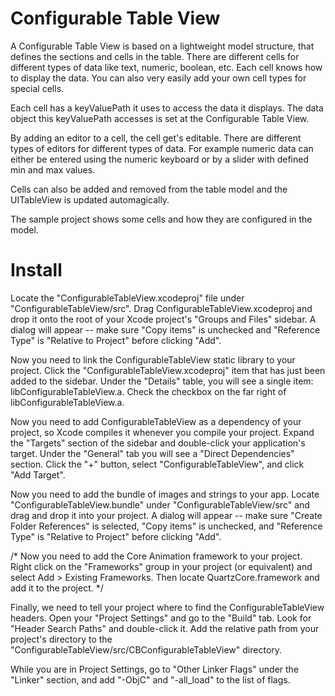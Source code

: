 Configurable Table View
=======================

A Configurable Table View is based on a lightweight model structure, that defines the sections and cells in the table. There are different cells for different types of data like text, numeric, boolean, etc. Each cell knows how to display the data. You can also very easily add your own cell types for special cells. 

Each cell has a keyValuePath it uses to access the data it displays. The data object this keyValuePath accesses is set at the Configurable Table View.

By adding an editor to a cell, the cell get's editable. There are different types of editors for different types of data. For example numeric data can either be entered using the numeric keyboard or by a slider with defined min and max values.

Cells can also be added and removed from the table model and the UITableView is updated automagically.

The sample project shows some cells and how they are configured in the model.


Install
=======

Locate the "ConfigurableTableView.xcodeproj" file under "ConfigurableTableView/src". Drag ConfigurableTableView.xcodeproj and drop it onto the root of your Xcode project's "Groups and Files" sidebar. A dialog will appear -- make sure "Copy items" is unchecked and "Reference Type" is "Relative to Project" before clicking "Add".

Now you need to link the ConfigurableTableView static library to your project. Click the "ConfigurableTableView.xcodeproj" item that has just been added to the sidebar. Under the "Details" table, you will see a single item: libConfigurableTableView.a. Check the checkbox on the far right of libConfigurableTableView.a.

Now you need to add ConfigurableTableView as a dependency of your project, so Xcode compiles it whenever you compile your project. Expand the "Targets" section of the sidebar and double-click your application's target. Under the "General" tab you will see a "Direct Dependencies" section. Click the "+" button, select "ConfigurableTableView", and click "Add Target".

 Now you need to add the bundle of images and strings to your app. Locate "ConfigurableTableView.bundle" under "ConfigurableTableView/src" and drag and drop it into your project. A dialog will appear -- make sure "Create Folder References" is selected, "Copy items" is unchecked, and "Reference Type" is "Relative to Project" before clicking "Add". 

/* Now you need to add the Core Animation framework to your project. Right click on the "Frameworks" group in your project (or equivalent) and select Add > Existing Frameworks. Then locate QuartzCore.framework and add it to the project. */

Finally, we need to tell your project where to find the ConfigurableTableView headers. Open your "Project Settings" and go to the "Build" tab. Look for "Header Search Paths" and double-click it. Add the relative path from your project's directory to the "ConfigurableTableView/src/CBConfigurableTableView" directory.

While you are in Project Settings, go to "Other Linker Flags" under the "Linker" section, and add "-ObjC" and "-all_load" to the list of flags.
